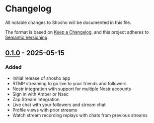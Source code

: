 # Changelog

All notable changes to Shosho will be documented in this file.

The format is based on [Keep a Changelog](https://keepachangelog.com/en/1.0.0/),
and this project adheres to [Semantic Versioning](https://semver.org/spec/v2.0.0.html).

## [0.1.0] - 2025-05-15

### Added
- Initial release of shosho app
- RTMP streaming to go live to your friends and followers
- Nostr integration with support for multiple Nostr accounts
- Sign in with Amber or Nsec
- Zap.Stream integration
- Live chat with your followers and stream chat
- Profile views with prior streams
- Watch stream recording replays with chats from previous streams

[0.1.0]: https://github.com/r0d8lsh0p/shosho-releases/releases/tag/v0.1.0

